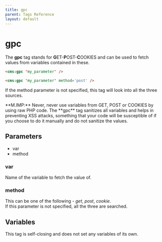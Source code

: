 ```yaml
---
title: gpc
parent: Tags Reference
layout: default
---
```


# gpc

The **gpc** tag stands for **G**ET-**P**OST-**C**OOKIES and can be used to fetch values from variables contained in these.

```html
<cms:gpc 'my_parameter' />
```

```html
<cms:gpc 'my_parameter' method='post' />
```

If the method parameter is not specified, this tag will look into all the three sources.

<p class="error">**M.IMP:** Never, never use variables from GET, POST or COOKIES by using raw PHP code. The **gpc** tag sanitizes all variables and helps in preventing XSS attacks, something that your code will be susceptible of if you choose to do it manually and do not sanitize the values.</p>

## Parameters

* var
* method

### var

Name of the variable to fetch the value of.

### method

This can be one of the following - _get_, _post_, _cookie_.<br/>
If this parameter is not specified, all the three are searched.

## Variables

This tag is self-closing and does not set any variables of its own.

